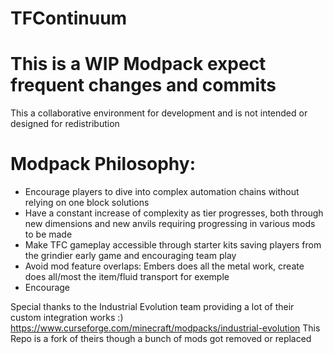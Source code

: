 # TFContinuum
# This is a WIP Modpack expect frequent changes and commits
This a collaborative environment for development and is not intended or designed for redistribution  

# Modpack Philosophy:
 - Encourage players to dive into complex automation chains without relying on one block solutions
 - Have a constant increase of complexity as tier progresses, 
both through new dimensions and new anvils requiring progressing in various mods to be made
 - Make TFC gameplay accessible through starter kits saving players from the grindier early game and encouraging team play
 - Avoid mod feature overlaps: Embers does all the metal work, create does all/most the item/fluid transport for exemple
 - Encourage 

Special thanks to the Industrial Evolution team providing a lot of their custom integration works :)
https://www.curseforge.com/minecraft/modpacks/industrial-evolution
This Repo is a fork of theirs though a bunch of mods got removed or replaced
